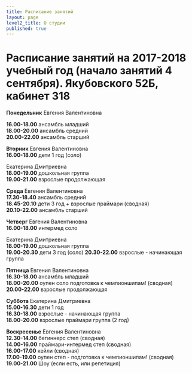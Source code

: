 ```yaml
---
title: Расписание занятий
layout: page
level2_title: О студии
published: true
---
```











# Расписание занятий на 2017-2018 учебный год (начало занятий 4 сентября). Якубовского 52Б, кабинет 318

**Понедельник** Евгения Валентиновна 
     
**16.00-18.00** ансамбль младший   
**18.00-20.00** ансамбль средний  
**20.00-22.00** ансамбль старший  

**Вторник** Евгения Валентиновна  
**16.00-18.00** дети 1 год (соло)  

Екатерина Дмитриевна  
**18.00-19.00** дошкольная группа  
**19.00-21.00** взрослые продолжающая

**Среда** Евгения Валентиновна  
**17.30-18.40** ансамбль средний   
**18.45-20.10** дети 3 год + взрослые праймари (сводная)  
**20.10-22.00** ансамбль старший  

**Четверг** Евгения Валентиновна   
**16.00-18.00** интермед соло  

Екатерина Дмитриевна    
**18.00-19.00** дошкольная группа       
**19.00-20.30** дети 3 год (соло)
**20.30-22.00** взрослые - начинающая группа       

**Пятница** Евгения Валентиновна   
**16.30-18.00** ансамбль младший        
**18.00-20.00** оупен соло подготовка к чемпионшипам! (сводная)     
**20.00-22.00** взрослые продолжающая  

**Суббота** Екатерина Дмитриевна  
**15.00-16.30** дети 1 год  
**16.30-18.00** взрослые - начинающая группа       
**18.00-20.00** взрослые праймари группа (2 год)

**Воскресенье** Евгения Валентиновна   
**12.30-14.00** бегиннерс степ (сводная)  
**14.00-16.00** праймари-интермед степ (сводная)  
**16.00-17.00** кейли (сводная)  
**17.00-19.00** оупен степ - подготовка к чемпионшипам! (сводная)  
**19.00-21.00** Шоу (если есть, или репетиция)
